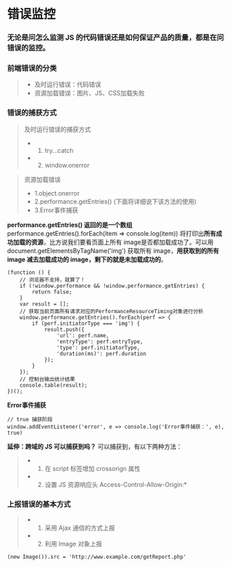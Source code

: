 # 错误监控

### 无论是问怎么监测 JS 的代码错误还是如何保证产品的质量，都是在问错误的监控。

### 前端错误的分类
> - 及时运行错误：代码错误
> - 资源加载错误：图片、JS、CSS加载失败

### 错误的捕获方式
> 及时运行错误的捕获方式
> - 1. try...catch
> - 2. window.onerror

> 资源加载错误
> - 1.object.onerror
> - 2.performance.getEntries() (下面将详细说下该方法的使用)
> - 3.Error事件捕获

**performance.getEntries() 返回的是一个数组**
performance.getEntries().forEach(item => console.log(item)) 将打印出**所有成功加载的资源**，比方说我们要看页面上所有 image是否都加载成功了。可以用 document.getElementsByTagName('img') 获取所有 image，**用获取到的所有 image 减去加载成功的 image，剩下的就是未加载成功的**。

```
(function () {
    // 浏览器不支持，就算了！
    if (!window.performance && !window.performance.getEntries) {
        return false;
    }
    var result = [];
    // 获取当前页面所有请求对应的PerformanceResourceTiming对象进行分析
    window.performance.getEntries().forEach(perf => {
        if (perf.initiatorType === 'img') {
            result.push({
                'url': perf.name,
                'entryType': perf.entryType,
                'type': perf.initiatorType,
                'duration(ms)': perf.duration
            });
        }
    });
    // 控制台输出统计结果
    console.table(result);
})();
```
**Error事件捕获**
```
// true 捕获阶段
window.addEventListener('error', e => console.log('Error事件捕获：', e), true)
```

**延伸：跨域的 JS 可以捕获到吗？**
可以捕获到，有以下两种方法：
> - 1. 在 script 标签增加  crossorign 属性
> - 2. 设置 JS 资源响应头 Access-Control-Allow-Origin:*

### 上报错误的基本方式
> - 1. 采用 Ajax 通信的方式上报
> - 2. 利用 Image 对象上报
```
(new Image()).src = 'http://www.example.com/getReport.php'
```

